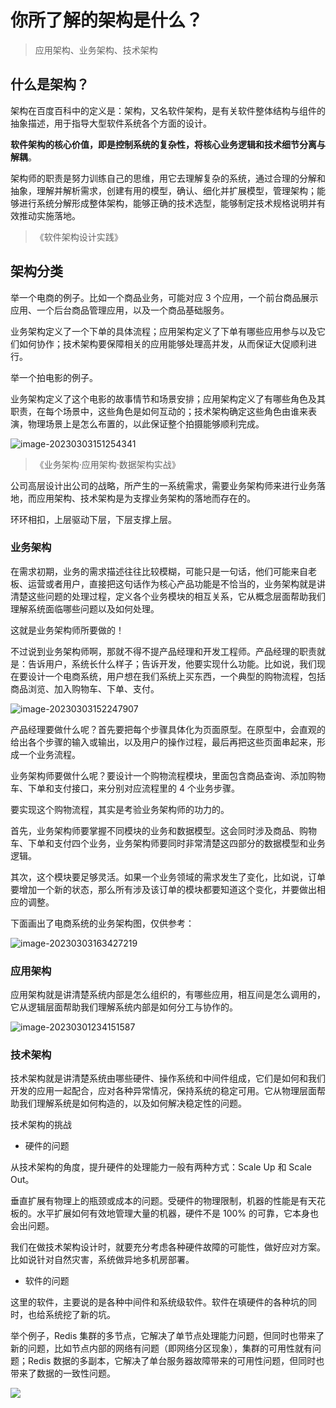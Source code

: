 # 你所了解的架构是什么？

> 应用架构、业务架构、技术架构

## 什么是架构？

架构在百度百科中的定义是：架构，又名软件架构，是有关软件整体结构与组件的抽象描述，用于指导大型软件系统各个方面的设计。

**软件架构的核心价值，即是控制系统的复杂性，将核心业务逻辑和技术细节分离与解耦**。

架构师的职责是努力训练自己的思维，用它去理解复杂的系统，通过合理的分解和抽象，理解并解析需求，创建有用的模型，确认、细化并扩展模型，管理架构；能够进行系统分解形成整体架构，能够正确的技术选型，能够制定技术规格说明并有效推动实施落地。

> 《软件架构设计实践》

## 架构分类

举一个电商的例子。比如一个商品业务，可能对应 3 个应用，一个前台商品展示应用、一个后台商品管理应用，以及一个商品基础服务。

业务架构定义了一个下单的具体流程；应用架构定义了下单有哪些应用参与以及它们如何协作；技术架构要保障相关的应用能够处理高并发，从而保证大促顺利进行。

举一个拍电影的例子。

业务架构定义了这个电影的故事情节和场景安排；应用架构定义了有哪些角色及其职责，在每个场景中，这些角色是如何互动的；技术架构确定这些角色由谁来表演，物理场景上是怎么布置的，以此保证整个拍摄能够顺利完成。

![image-20230303151254341](https://technotes.oss-cn-shenzhen.aliyuncs.com/2023/image-20230303151254341.png)

> 《业务架构·应用架构·数据架构实战》

公司高层设计出公司的战略，所产生的一系统需求，需要业务架构师来进行业务落地，而应用架构、技术架构是为支撑业务架构的落地而存在的。

环环相扣，上层驱动下层，下层支撑上层。

### 业务架构

在需求初期，业务的需求描述往往比较模糊，可能只是一句话，他们可能来自老板、运营或者用户，直接把这句话作为核心产品功能是不恰当的，业务架构就是讲清楚这些问题的处理过程，定义各个业务模块的相互关系，它从概念层面帮助我们理解系统面临哪些问题以及如何处理。

这就是业务架构师所要做的！

不过说到业务架构师啊，那就不得不提产品经理和开发工程师。产品经理的职责就是：告诉用户，系统长什么样子；告诉开发，他要实现什么功能。比如说，我们现在要设计一个电商系统，用户想在我们系统上买东西，一个典型的购物流程，包括商品浏览、加入购物车、下单、支付。

![image-20230303152247907](https://technotes.oss-cn-shenzhen.aliyuncs.com/2023/image-20230303152247907.png)

产品经理要做什么呢？首先要把每个步骤具体化为页面原型。在原型中，会直观的给出各个步骤的输入或输出，以及用户的操作过程，最后再把这些页面串起来，形成一个业务流程。

业务架构师要做什么呢？要设计一个购物流程模块，里面包含商品查询、添加购物车、下单和支付接口，来分别对应流程里的 4 个业务步骤。

要实现这个购物流程，其实是考验业务架构师的功力的。

首先，业务架构师要掌握不同模块的业务和数据模型。这会同时涉及商品、购物车、下单和支付四个业务，业务架构师要同时非常清楚这四部分的数据模型和业务逻辑。

其次，这个模块要足够灵活。如果一个业务领域的需求发生了变化，比如说，订单要增加一个新的状态，那么所有涉及该订单的模块都要知道这个变化，并要做出相应的调整。

下面画出了电商系统的业务架构图，仅供参考：

![image-20230303163427219](https://technotes.oss-cn-shenzhen.aliyuncs.com/2023/image-20230303163427219.png)



### 应用架构

应用架构就是讲清楚系统内部是怎么组织的，有哪些应用，相互间是怎么调用的，它从逻辑层面帮助我们理解系统内部是如何分工与协作的。

![image-20230301234151587](https://technotes.oss-cn-shenzhen.aliyuncs.com/2023/202303012341623.png)



### 技术架构

技术架构就是讲清楚系统由哪些硬件、操作系统和中间件组成，它们是如何和我们开发的应用一起配合，应对各种异常情况，保持系统的稳定可用。它从物理层面帮助我们理解系统是如何构造的，以及如何解决稳定性的问题。

技术架构的挑战

- 硬件的问题

从技术架构的角度，提升硬件的处理能力一般有两种方式：Scale Up 和 Scale Out。

垂直扩展有物理上的瓶颈或成本的问题。受硬件的物理限制，机器的性能是有天花板的。水平扩展如何有效地管理大量的机器，硬件不是 100% 的可靠，它本身也会出问题。

我们在做技术架构设计时，就要充分考虑各种硬件故障的可能性，做好应对方案。比如说针对自然灾害，系统做异地多机房部署。

- 软件的问题

这里的软件，主要说的是各种中间件和系统级软件。软件在填硬件的各种坑的同时，也给系统挖了新的坑。

举个例子，Redis 集群的多节点，它解决了单节点处理能力问题，但同时也带来了新的问题，比如节点内部的网络有问题（即网络分区现象），集群的可用性就有问题；Redis 数据的多副本，它解决了单台服务器故障带来的可用性问题，但同时也带来了数据的一致性问题。

![](https://technotes.oss-cn-shenzhen.aliyuncs.com/2023/%E6%9E%B6%E6%9E%84%E8%AE%BE%E8%AE%A1-%E7%94%B5%E5%95%86%E6%8A%80%E6%9C%AF%E6%9E%B6%E6%9E%84.drawio.png)

